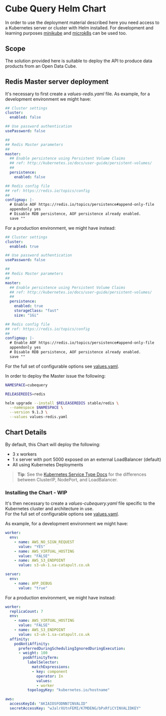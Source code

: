 # Cube Query Helm Chart

In order to use the deployment material described here you need access to a Kubernetes server or cluster with Helm installed. For development and learning purposes [minikube](https://kubernetes.io/docs/setup/learning-environment/minikube/) and [microk8s](https://microk8s.io/) can be used too.

## Scope

The solution provided here is suitable to deploy the API to produce data products from an Open Data Cube.

## Redis Master server deployment

It's necessary to first create a *values-redis.yaml* file. As example, for a development environment we might have:

```yaml
## Cluster settings
cluster:
  enabled: false

## Use password authentication
usePassword: false

##
## Redis Master parameters
##
master:
  ## Enable persistence using Persistent Volume Claims
  ## ref: http://kubernetes.io/docs/user-guide/persistent-volumes/
  ##
  persistence:
    enabled: false

## Redis config file
## ref: https://redis.io/topics/config
##
configmap: |-
  # Enable AOF https://redis.io/topics/persistence#append-only-file
  appendonly yes
  # Disable RDB persistence, AOF persistence already enabled.
  save ""
```

For a production environment, we might have instead:

```yaml
## Cluster settings
cluster:
  enabled: true

## Use password authentication
usePassword: false

##
## Redis Master parameters
##
master:
  ## Enable persistence using Persistent Volume Claims
  ## ref: http://kubernetes.io/docs/user-guide/persistent-volumes/
  ##
  persistence:
    enabled: true
    storageClass: "fast"
    size: "1Gi"

## Redis config file
## ref: https://redis.io/topics/config
##
configmap: |-
  # Enable AOF https://redis.io/topics/persistence#append-only-file
  appendonly yes
  # Disable RDB persistence, AOF persistence already enabled.
  save ""
```

For the full set of configurable options see [values.yaml](https://github.com/helm/charts/blob/master/stable/redis/values.yaml).

In order to deploy the Master issue the following:

```bash
NAMESPACE=cubequery

RELEASEREDIS=redis

helm upgrade --install $RELEASEREDIS stable/redis \
  --namespace $NAMESPACE \
  --version 9.1.3 \
  --values values-redis.yaml
```

## Chart Details

By default, this Chart will deploy the following:

- 3 x workers
- 1 x server with port 5000 exposed on an external LoadBalancer (default)
- All using Kubernetes Deployments

> **Tip**: See the [Kubernetes Service Type Docs](https://kubernetes.io/docs/concepts/services-networking/service/#publishing-services-service-types)
for the differences between ClusterIP, NodePort, and LoadBalancer.

### Installing the Chart - WIP

It's then necessary to create a *values-cubequery.yaml* file specific to the Kubernetes cluster and architecture in use.\
For the full set of configurable options see [values.yaml](values.yaml).

As example, for a development environment we might have:

```yaml
worker:
  env:
    - name: AWS_NO_SIGN_REQUEST
      value: "YES"
    - name: AWS_VIRTUAL_HOSTING
      value: "FALSE"
    - name: AWS_S3_ENDPOINT
      value: s3-uk-1.sa-catapult.co.uk

server:
  env:
    - name: APP_DEBUG
      value: "true"
```

For a production environment, we might have instead:

```yaml
worker:
  replicaCount: 7
  env:
    - name: AWS_VIRTUAL_HOSTING
      value: "FALSE"
    - name: AWS_S3_ENDPOINT
      value: s3-uk-1.sa-catapult.co.uk
  affinity:
    podAntiAffinity:
      preferredDuringSchedulingIgnoredDuringExecution:
      - weight: 100
        podAffinityTerm:
          labelSelector:
            matchExpressions:
            - key: component
              operator: In
              values:
              - worker
          topologyKey: "kubernetes.io/hostname"

aws:
  accessKeyId: "AKIAIOSFODNN7INVALID"
  secretAccessKey: "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"
```
